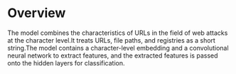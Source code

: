 # Overview
The model combines the characteristics of URLs in the field of web attacks at the character level.It treats URLs, file paths, and registries as a short string.The model contains a character-level embedding and a convolutional neural network to extract features, and the extracted features is passed onto the hidden layers for classification.
